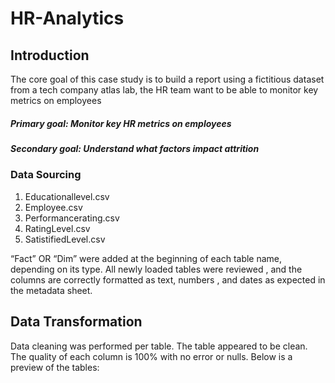 # HR-Analytics


## Introduction

  The core goal of this case study is to build a report using a fictitious dataset from a tech company atlas lab, the HR team want to be able to monitor key metrics on employees
  
##### Primary goal: Monitor key HR metrics on employees
##### Secondary goal:  Understand what factors impact attrition

### Data Sourcing

1) Educationallevel.csv
2) Employee.csv
3) Performancerating.csv
4) RatingLevel.csv
5) SatistifiedLevel.csv


  “Fact” OR “Dim” were added at the beginning of each table name, depending on its type. All newly loaded tables were reviewed , and the columns are correctly formatted as text, numbers , and dates as expected in the metadata sheet.

## Data Transformation

Data cleaning was performed per table. The table appeared to be clean. The quality of each column is 100% with no error or nulls. Below is a preview of the tables:

